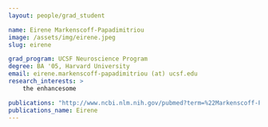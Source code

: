 ```yaml
---
layout: people/grad_student

name: Eirene Markenscoff-Papadimitriou
image: /assets/img/eirene.jpeg
slug: eirene

grad_program: UCSF Neuroscience Program
degree: BA '05, Harvard University
email: eirene.markenscoff-papadimitriou (at) ucsf.edu
research_interests: >
    the enhancesome

publications: "http://www.ncbi.nlm.nih.gov/pubmed?term=%22Markenscoff-Papadimitriou%20E%22[Author]"
publications_name: Eirene
---
```


